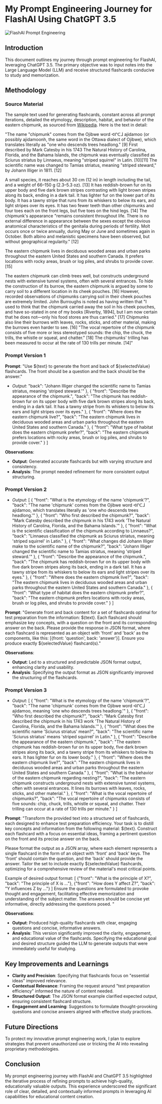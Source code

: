 # My Prompt Engineering Journey for FlashAI Using ChatGPT 3.5

![FlashAI Prompt Engineering](FlashAI/images/FlashAI_Prompt.gif)

## Introduction

This document outlines my journey through prompt engineering for FlashAI, leveraging ChatGPT 3.5. The primary objective was to input notes into the Large Language Model (LLM) and receive structured flashcards conducive to study and memorization.

## Methodology

### Source Material

The sample text used for generating flashcards, constant across all prompt iterations, detailed the etymology, description, habitat, and behavior of the eastern chipmunk, as sourced from [Wikipedia](https://en.wikipedia.org/wiki/Eastern_chipmunk). Here is the text in detail:

"The name "chipmunk" comes from the Ojibwe word ᐊᒋᑕᒨ ajidamoo (or possibly ajidamoonh, the same word in the Ottawa dialect of Ojibwe), which translates literally as "one who descends trees headlong." [9] First described by Mark Catesby in his 1743 The Natural History of Carolina, Florida, and the Bahama Islands, the chipmunk was eventually classified as Sciurus striatus by Linnaeus, meaning "striped squirrel" in Latin. [10][11] The scientific name was changed to Tamias striatus, meaning "striped steward," by Johann Illiger in 1811. [12]

A small species, it reaches about 30 cm (12 in) in length including the tail, and a weight of 66–150 g (2.3–5.3 oz). [13] It has reddish-brown fur on its upper body and five dark brown stripes contrasting with light brown stripes along its back, ending in a dark tail. It has lighter fur on the lower part of its body. It has a tawny stripe that runs from its whiskers to below its ears, and light stripes over its eyes. It has two fewer teeth than other chipmunks and four toes each on the front legs, but five toes on the hind legs. [14] The chipmunk's appearance "remains consistent throughout life. There is no external difference in appearance between the sexes except the obvious anatomical characteristics of the genitalia during periods of fertility. Molt occurs once or twice annually, during May or June and sometimes again in October. Both albino and melanistic specimens have been observed, but without geographical regularity." [12]

The eastern chipmunk lives in deciduous wooded areas and urban parks throughout the eastern United States and southern Canada. It prefers locations with rocky areas, brush or log piles, and shrubs to provide cover. [15]

The eastern chipmunk can climb trees well, but constructs underground nests with extensive tunnel systems, often with several entrances. To hide the construction of its burrow, the eastern chipmunk is argued by some to carry soil to a different location in its cheek pouches. [16] However, recorded observations of chipmunks carrying soil in their cheek pouches are extremely limited. John Burroughs is noted as having written that "I used to think that the chipmunk carried away the soil in his cheek pouches, and have so-stated in one of my books [Riverby, 1894], but I am now certain that he does not—only his food stores are thus carried." [17] Chipmunks also line their burrows with leaves, rocks, sticks, and other material, making the burrows even harder to see. [16] "The vocal repertoire of the chipmunk consists of five more or less stereotyped sounds: the chip, the chuck, the trills, the whistle or squeal, and chatter." [18] The chipmunks' trilling has been measured to occur at the rate of 130 trills per minute. [14]"


### Prompt Version 1

**Prompt**: "Use \${text} to generate the front and back of \${selectedValue} flashcards. The front should be a question and the back should be the answer."
- *Output*:         "back": "Johann Illiger changed the scientific name to Tamias striatus, meaning 'striped steward.'"
    },
    {
        "front": "Describe the appearance of the chipmunk.",
        "back": "The chipmunk has reddish-brown fur on its upper body with five dark brown stripes along its back, ending in a dark tail. It has a tawny stripe from its whiskers to below its ears and light stripes over its eyes."
    },
    {
        "front": "Where does the eastern chipmunk live?",
        "back": "The eastern chipmunk lives in deciduous wooded areas and urban parks throughout the eastern United States and southern Canada."
    },
    {
        "front": "What type of habitat does the eastern chipmunk prefer?",
        "back": "The eastern chipmunk prefers locations with rocky areas, brush or log piles, and shrubs to provide cover."
    }
]

**Observations**:

- **Output**: Generated accurate flashcards but with varying structure and consistency.
- **Analysis**: The prompt needed refinement for more consistent output structuring.

### Prompt Version 2
- *Output*: [
    {
        "front": "What is the etymology of the name 'chipmunk'?",
        "back": "The name 'chipmunk' comes from the Ojibwe word ᐊᒋᑕᒨ ajidamoo, which translates literally as 'one who descends trees headlong.'"
    },
    {
        "front": "Who first described the chipmunk?",
        "back": "Mark Catesby described the chipmunk in his 1743 work 'The Natural History of Carolina, Florida, and the Bahama Islands.'"
    },
    {
        "front": "What is the scientific classification of the chipmunk according to Linnaeus?",
        "back": "Linnaeus classified the chipmunk as Sciurus striatus, meaning 'striped squirrel' in Latin."
    },
    {
        "front": "What changes did Johann Illiger make to the scientific name of the chipmunk?",
        "back": "Johann Illiger changed the scientific name to Tamias striatus, meaning 'striped steward.'"
    },
    {
        "front": "Describe the appearance of the chipmunk.",
        "back": "The chipmunk has reddish-brown fur on its upper body with five dark brown stripes along its back, ending in a dark tail. It has a tawny stripe from its whiskers to below its ears and light stripes over its eyes."
    },
    {
        "front": "Where does the eastern chipmunk live?",
        "back": "The eastern chipmunk lives in deciduous wooded areas and urban parks throughout the eastern United States and southern Canada."
    },
    {
        "front": "What type of habitat does the eastern chipmunk prefer?",
        "back": "The eastern chipmunk prefers locations with rocky areas, brush or log piles, and shrubs to provide cover."
    }
]


**Prompt**: "Generate front and back content for a set of flashcards optimal for test preparation from the information: \${text}. Each flashcard should emphasize key concepts, with a question on the front and its corresponding answer on the back. Please provide the response in JSON format, where each flashcard is represented as an object with 'front' and 'back' as the components, like this: [{front: 'question', back: 'answer'}]. Ensure you produce exactly \${selectedValue} flashcard(s)."

**Observations**:

- **Output**: Led to a structured and predictable JSON format output, enhancing clarity and usability.
- **Analysis**: Specifying the output format as JSON significantly improved the structuring of the flashcards.

### Prompt Version 3
- *Output*: [
  {
    "front": "What is the etymology of the name 'chipmunk'?",
    "back": "The name 'chipmunk' comes from the Ojibwe word ᐊᒋᑕᒨ ajidamoo, meaning 'one who descends trees headlong.'"
  },
  {
    "front": "Who first described the chipmunk?",
    "back": "Mark Catesby first described the chipmunk in his 1743 work 'The Natural History of Carolina, Florida, and the Bahama Islands.'"
  },
  {
    "front": "What does the scientific name 'Sciurus striatus' mean?",
    "back": "The scientific name 'Sciurus striatus' means 'striped squirrel' in Latin."
  },
  {
    "front": "Describe the appearance of the eastern chipmunk.",
    "back": "The eastern chipmunk has reddish-brown fur on its upper body, five dark brown stripes along its back, and a tawny stripe from its whiskers to below its ears. It has lighter fur on its lower body."
  },
  {
    "front": "Where does the eastern chipmunk live?",
    "back": "The eastern chipmunk lives in deciduous wooded areas and urban parks throughout the eastern United States and southern Canada."
  },
  {
    "front": "What is the behavior of the eastern chipmunk regarding nesting?",
    "back": "The eastern chipmunk constructs underground nests with extensive tunnel systems, often with several entrances. It lines its burrows with leaves, rocks, sticks, and other material."
  },
  {
    "front": "What is the vocal repertoire of chipmunks?",
    "back": "The vocal repertoire of chipmunks consists of five sounds: chip, chuck, trills, whistle or squeal, and chatter. Their trilling can occur at a rate of 130 trills per minute."
  }
]


**Prompt**: "Transform the provided text into a structured set of flashcards, each designed to enhance test preparation efficiency. Your task is to distill key concepts and information from the following material: ${text}. Construct each flashcard with a focus on essential ideas, framing a pertinent question on the front and its precise answer on the back.

Please format the output as a JSON array, where each element represents a single flashcard in the form of an object with 'front' and 'back' keys. The 'front' should contain the question, and the 'back' should provide the answer. Tailor the set to include exactly ${selectedValue} flashcards, optimizing for a comprehensive review of the material's most critical points.

Example of desired output format:
[
  {"front": "What is the principle of X?", "back": "The principle of X is ..."},
  {"front": "How does Y affect Z?", "back": "Y influences Z by ..."}
]
Ensure the questions are formulated to provoke thought and engagement, facilitating effective memorization and understanding of the subject matter. The answers should be concise yet informative, directly addressing the questions posed.
"

**Observations**:

- **Output**: Produced high-quality flashcards with clear, engaging questions and concise, informative answers.
- **Analysis**: This version significantly improved the clarity, engagement, and educational value of the flashcards. Specifying the educational goal and desired structure guided the LLM to generate outputs that were immediately useful for studying.

## Key Improvements and Learnings

- **Clarity and Precision**: Specifying that flashcards focus on "essential ideas" improved relevance.
- **Contextual Relevance**: Framing the request around "test preparation efficiency" informed the nature of content needed.
- **Structured Output**: The JSON format example clarified expected output, ensuring consistent flashcard structure.
- **Engagement and Learning**: Suggestions to formulate thought-provoking questions and concise answers aligned with effective study practices.

## Future Directions

To protect my innovative prompt engineering work, I plan to explore strategies that prevent unauthorized use or tricking the AI into revealing proprietary methodologies.

## Conclusion

My prompt engineering journey with FlashAI and ChatGPT 3.5 highlighted the iterative process of refining prompts to achieve high-quality, educationally valuable outputs. This experience underscored the significant role of clear, detailed, and contextually informed prompts in leveraging AI capabilities for educational content creation.
